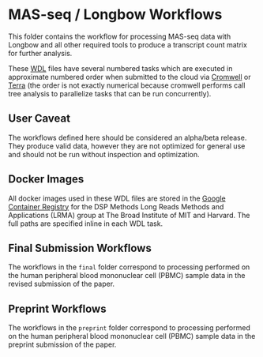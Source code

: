 # MAS-seq / Longbow Workflows

This folder contains the workflow for processing MAS-seq data with
Longbow and all other required tools to produce a transcript count
matrix for further analysis.

These [WDL](https://github.com/openwdl/wdl/blob/main/versions/1.0/SPEC.md) files have several numbered tasks
which are executed in approximate numbered order when submitted to the cloud via [Cromwell](https://cromwell.readthedocs.io/en/stable/) or [Terra](https://terra.bio/)
(the order is not exactly numerical because cromwell performs call tree analysis to 
parallelize tasks that can be run concurrently). 

## User Caveat
The workflows defined here should be considered an alpha/beta release.
They produce valid data, however they are not optimized for general use and should not be run without inspection and optimization. 

## Docker Images
All docker images used in these WDL files are stored in the 
[Google Container Registry](https://cloud.google.com/container-registry) for the DSP Methods Long Reads Methods and 
Applications (LRMA) group at The Broad Institute of MIT and Harvard.  The full paths are specified inline in each WDL task.

## Final Submission Workflows
The workflows in the `final` folder correspond to processing performed on the human peripheral blood mononuclear cell (PBMC) sample data in the revised submission of the paper.

## Preprint Workflows
The workflows in the `preprint` folder correspond to processing performed on the human peripheral blood mononuclear cell (PBMC) sample data in the preprint submission of the paper.
